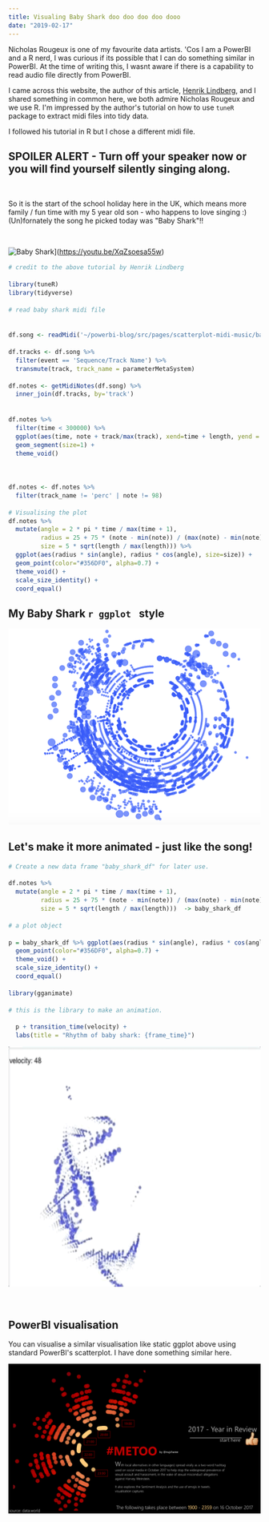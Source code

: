 ```yaml
---
title: Visualing Baby Shark doo doo doo doo dooo
date: "2019-02-17"
---
```


Nicholas Rougeux is one of my favourite data artists. 'Cos I am a PowerBI and a R nerd, I was curious if its possible that I can do something similar in PowerBI. At the time of writing this, I wasnt aware if there is a capability to read audio file directly from PowerBI.

I came across this website, the author of this article, [Henrik Lindberg](https://htmlpreview.github.io/?https://github.com/halhen/viz-pub/blob/master/mahler/code.html), and I shared something in common here, we both admire Nicholas Rougeux and we use R. I'm impressed by the author's tutorial on how to use ```tuneR``` package to extract midi files into tidy data.

I followed his tutorial in R but I chose a different midi file. 


## SPOILER ALERT - Turn off your speaker now or you will find yourself silently singing along.
<br>

So it is the start of the school holiday here in the UK, which means more family / fun time with my 5 year old son - who happens to love singing :) (Un)fornately the song he picked today was "Baby Shark"!!

<br>

![Baby Shark](https://img.buzzfeed.com/buzzfeed-static/static/2018-08/20/6/asset/buzzfeed-prod-web-01/sub-buzz-20127-1534762574-6.jpg?downsize=700:*&output-format=auto&output-quality=auto)](https://youtu.be/XqZsoesa55w)

```r
# credit to the above tutorial by Henrik Lindberg

library(tuneR)
library(tidyverse)

# read baby shark midi file 


df.song <- readMidi('~/powerbi-blog/src/pages/scatterplot-midi-music/baby shark dance.mid')

df.tracks <- df.song %>%
  filter(event == 'Sequence/Track Name') %>%
  transmute(track, track_name = parameterMetaSystem)

df.notes <- getMidiNotes(df.song) %>%
  inner_join(df.tracks, by='track') 


df.notes %>%
  filter(time < 300000) %>%
  ggplot(aes(time, note + track/max(track), xend=time + length, yend = note + track/max(track))) +
  geom_segment(size=1) +
  theme_void()



df.notes <- df.notes %>%
  filter(track_name != 'perc' | note != 98)

# Visualising the plot
df.notes %>%
  mutate(angle = 2 * pi * time / max(time + 1),
         radius = 25 + 75 * (note - min(note)) / (max(note) - min(note)),
         size = 5 * sqrt(length / max(length))) %>%
  ggplot(aes(radius * sin(angle), radius * cos(angle), size=size)) +
  geom_point(color="#356DF0", alpha=0.7) +
  theme_void() +
  scale_size_identity() +
  coord_equal()
```

## My Baby Shark ```r ggplot ``` style
![Baby Shark](./ggplot_bbs.png)


## Let's make it more animated - just like the song!

```r
# Create a new data frame "baby_shark_df" for later use.

df.notes %>%
  mutate(angle = 2 * pi * time / max(time + 1),
         radius = 25 + 75 * (note - min(note)) / (max(note) - min(note)),
         size = 5 * sqrt(length / max(length)))  -> baby_shark_df

# a plot object

p = baby_shark_df %>% ggplot(aes(radius * sin(angle), radius * cos(angle), size=size)) +
  geom_point(color="#356DF0", alpha=0.7) +
  theme_void() +
  scale_size_identity() +
  coord_equal()

library(gganimate)

# this is the library to make an animation.

  p + transition_time(velocity) +
  labs(title = "Rhythm of baby shark: {frame_time}")

```
<p>
  <img src="./babyshark.gif" alt="gif" width="640", height = "480">
</p>

<br>

## PowerBI visualisation

You can visualise a similar visualisation like static ggplot above using standard PowerBI's scatterplot.
I have done something similar here.

![Scatter Plot](./scatter.png)

